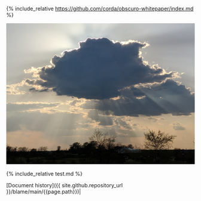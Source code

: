 {% include_relative https://github.com/corda/obscuro-whitepaper/index.md %}


![image](assets/images/1024px-Sunrise_Obscured_by_Clouds.jpg)

{% include_relative test.md %}

[Document history]({{ site.github.repository_url }}/blame/main/{{page.path}})|
